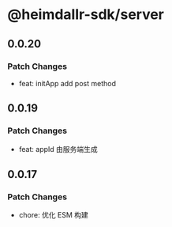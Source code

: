 # @heimdallr-sdk/server

## 0.0.20

### Patch Changes

- feat: initApp add post method

## 0.0.19

### Patch Changes

- feat: appId 由服务端生成

## 0.0.17

### Patch Changes

- chore: 优化 ESM 构建
